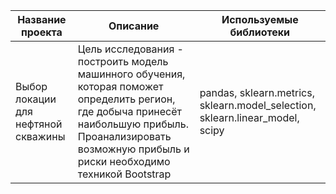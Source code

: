 **Название проекта** | **Описание** | **Используемые библиотеки**
------------ | ------------- | ------------- 
Выбор локации для нефтяной скважины| Цель исследования - построить модель машинного обучения, которая поможет определить регион, где добыча принесёт наибольшую прибыль. Проанализировать возможную прибыль и риски необходимо техникой Bootstrap| pandas, sklearn.metrics, sklearn.model_selection, sklearn.linear_model, scipy
